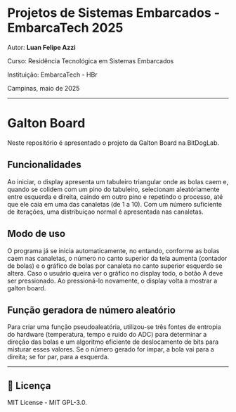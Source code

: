 
# Projetos de Sistemas Embarcados - EmbarcaTech 2025

Autor: **Luan Felipe Azzi**

Curso: Residência Tecnológica em Sistemas Embarcados

Instituição: EmbarcaTech - HBr

Campinas, maio de 2025

---

# Galton Board

Neste repositório é apresentado o projeto da Galton Board na BitDogLab.

## Funcionalidades

Ao iniciar, o display apresenta um tabuleiro triangular onde as bolas caem e, quando se colidem com um pino do tabuleiro, selecionam aleatóriamente entre esquerda e direita, caindo em outro pino e repetindo o processo, até que ele caia em uma das canaletas (de 1 a 10). Com um número suficiente de iterações, uma distribuiçao normal é apresentada nas canaletas.

## Modo de uso

O programa já se inicia automaticamente, no entando, conforme as bolas caem nas canaletas, o número no canto superior da tela aumenta (contador de bolas) e o gráfico de bolas por canaleta no canto superior esquerdo se altera. Caso o usuário queira ver o gráfico no display todo, o botão A deve ser pressionado. Ao pressioná-lo novamente, o display volta a mostrar a galton board.

## Função geradora de número aleatório

Para criar uma função pseudoaleatória, utilizou-se três fontes de entropia do hardware (temperatura, tempo e ruído do ADC) para determinar a direção das bolas e um algoritmo eficiente de deslocamento de bits para misturar esses valores. Se o número gerado for ímpar, a bola vai para a direita; se for par, para a esquerda. 

---

## 📜 Licença
MIT License - MIT GPL-3.0.

